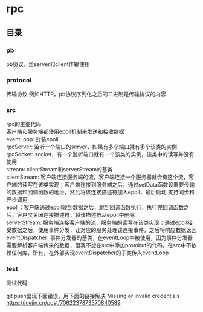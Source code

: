 # rpc

## 目录
### pb
pb协议，给server和client传输使用
### protocol
传输协议 例如HTTP，pb协议序列化之后的二进制是传输协议的内容
### src
rpc的主要代码<br>
客户端和服务端都使用epoll机制来发送和接收数据<br>
eventLoop: 封装epoll<br>
rpcServer: 监听一个端口的server，如果有多个端口就有多个该类的实例<br>
rpcSocket: socket，有一个监听端口就有一个该类的实例，该类中的读写并没有使用<br>
stream: clientStream和serverStream的基类<br>
clientStream: 客户端连接服务端的流，客户端连接一个服务器就会有这个流，客户端的读写在该类实现；客户端连接到服务端之后，通过setData函数设置要传输的数据和回调函数的地址，然后将该连接描述符加入epoll，最后启动,支持同步和异步调用<br>
epoll；客户端通过epoll收到数据之后，跳到回调函数执行，执行完回调函数之后，客户度关闭连接描述符，将该描述符从epoll中删除<br>
serverStream: 服务端连接客户端的流，服务端的读写在该类实现；通过epoll接受数据之后，使用事件分发，让对应的服务处理该连接事件，之后将响应数据返回<br>
eventDispatcher: 事件分发器的基类，在eventLoop中被使用，因为事件分发器需要解析客户端传来的数据，但我不想在src中添加protobuf的代码，在src中不依赖任何库，所有，在外部实现eventDispatcher的子类传入eventLoop<br>
### test
测试代码<br>



git push出现下面错误，用下面的链接解决 Missing or invalid credentials<br>
https://juejin.cn/post/7062237873570840589


